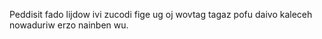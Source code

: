 Peddisit fado lijdow ivi zucodi fige ug oj wovtag tagaz pofu daivo kaleceh nowaduriw erzo nainben wu.